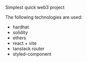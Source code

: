 Simplest quick web3 project

The following technologies are used:

- hardhat
- solidity
- ethers
- react + vite
- tanstack router
- styled-component
